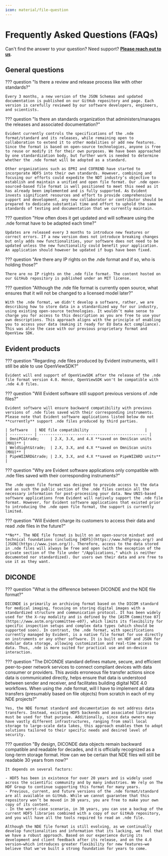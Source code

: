 ```yaml
---
icon: material/file-question
---
```


# Frequently Asked Questions (FAQs)

Can't find the answer to your question? Need support? [**Please reach out to us**](mailto:nde_support@evidentscientific.com). 

## General questions

??? question "Is there a review and release process like with other standards?"

    Every 3 months, a new version of the JSON Schemas and updated documentation is published on our GitHub repository and page. Each version is carefully reviewed by our software developers, engineers, and scientists. 

??? question "Is there an standards organization that administers/manages the releases and associated documentation?"
    
    Evident currently controls the specifications of the .nde format/standard and its releases, while remaining open to collaboration to extend it to other modalities or add new features. Since the format is based on open-source technologies, anyone is free to reuse or modify it for their own purposes. We have been approached by one standardization body, but further work is needed to determine whether the .nde format will be adopted as a standard. 

    Other organizations such as EPRI and COFREND have started to incorporate HDF5 into their own standards. However, combining and focusing our efforts could expedite the NDT industry’s objective to establish and maintain a unified and open file format. Our .nde open-sourced-based file format is well positioned to meet this need as it has already been implemented and is fully supported. As Evident invests significant resources and effort to provide comprehensive support and development, any new collaborator or contributor should be prepared to dedicate substantial time and effort to uphold the same standards of testing and documentation that we currently maintain.

??? question "How often does it get updated and will software using the .nde format have to be adapted each time?"

    Updates are released every 3 months to introduce new features or correct errors. If a new version does not introduce breaking changes but only adds new functionalities, your software does not need to be updated unless the new functionality could benefit your application. An application should however be updated if bugs have been fixed.

??? question "Are there any IP rights on the .nde format and if so, who is holding those?"

    There are no IP rights on the .nde file format. The content hosted on our GitHub repository is published under an MIT license.
    
??? question "Although the .nde file format is currently open source, what ensures that it will not be changed to a licensed model later?"

    With the .nde format, we didn't develop a software, rather, we are describing how to store data in a standardized way for our industry, using existing open-source technologies. It wouldn’t make sense to charge you for access to this description as you are free to use your own descriptions. This approach aligns with the principle of enabling you to access your data (making it ready for EU Data Act compliance). This was also the case with our previous proprietary format and OpenView SDK.


## Evident products

??? question "Regarding .nde files produced by Evident instruments, will I still be able to use OpenViewSDK?"

    Evident will end support of OpenViewSDK after the release of the .nde file format version 4.0. Hence, OpenViewSDK won't be compatible with .nde 4.0 files. 

??? question "Will Evident software still support previous versions of .nde files?"

    Evident software will ensure backward compatibility with previous versions of .nde files saved with their corresponding instruments. Please note that Evident software applications listed below do not **currently** support .nde files produced by third parties. 

    | Software   | NDE file compatibility                         |
    | ---------- | ------------------------------------------------ |
    | OmniPC&trade;     | 2.X, 3.X, and 4.X **saved on OmniScan units (MXU)** |
    | WeldSight&trade;  | 2.X, 3.X, and 4.X **saved on OmniScan units (MXU)** |
    | PipeWIZARD&trade; | 2.X, 3.X, and 4.X **saved on PipeWIZARD units**     |

??? question "Why are Evident software applications only compatible with .nde files saved with their corresponding instruments?"

    The .nde open file format was designed to provide access to the data and as such the public section of the .nde files contain all the necessary information for post-processing your data. New UNIS-based software applications from Evident will natively support the .nde file format. However, for Evident software applications that existed prior to introducing the .nde open file format, the support is currently limited.

??? question "Will Evident charge its customers to access their data and read .nde files in the future?"

    **No**. The NDE file format is built on an open-source mindset and technical foundations (including [HDF5](https://www.hdfgroup.org/) and [JSON](https://www.json.org/)). Therefore, access to the data stored in .nde files will always be free and open (with the exception of the private section of the file under "/Applications," which is neither documented nor standardized). Our users own their data and are free to use it as they want.

## DICONDE

??? question "What is the difference between DICONDE and the NDE file format?" 

    DICONDE is primarily an archiving format based on the DICOM standard for medical imaging, focusing on storing digital images with a standardized structure and communication protocol. It has been widely used for the X-ray modality and is defined by the [ASTM Committee 07](https://www.astm.org/committee-e07), which limits its flexibility for specific inspection setups and complex data types (which should be supported soon). In contrast, the .nde format, with specifications currently managed by Evident, is a native file format for use directly on instruments or any other software. It is built on HDF and JSON for modular data storage, allowing customization and real-time access to data. Thus, .nde is more suited for practical use and on-device interaction.

??? question "The DICONDE standard defines mature, secure, and efficient peer-to-peer network services to connect compliant devices with data consumer or providers. This avoids erroneous file transfer actions since data is communicated directly, helps ensure that data is understood between sender and receiver, and facilitates building digital NDE 4.0 workflows. When using the .nde format, will I have to implement all data transfers (presumably based on file objects) from scratch in each of my NDE projects?"

    Yes, the NDE format standard and documentation do not address data transfers. Instead, existing HDF5 backends and associated libraries must be used for that purpose. Additionally, since data owners may have vastly different infrastructures, ranging from small local storage to large-scale data lakes, this approach enables them to adopt solutions tailored to their specific needs and desired level of security.

??? question "By design, DICONDE data objects remain backward compatible and readable for decades, and it is officially recognized as a long-term storage format. How can we be certain that NDE files will still be readable 30 years from now?"

    It depends on several factors:

    - HDF5 has been in existence for over 20 years and is widely used across the scientific community and by many industries. We rely on The HDF Group to continue supporting this format for many years.
    - Previous, current, and future versions of the .nde format/standard are all available on GitHub. While we cannot guarantee that this repository won’t be moved in 30 years, you are free to make your own copy of its content.
    - In the worst-case scenario, in 30 years, you can use a backup of the current HDF5 libraries combined with a copy of our GitHub repository, and you will have all the tools required to read an .nde file.

    Although the NDE file format is still evolving, as we continually develop functionalities and information that its lacking, we feel that we have a robust approach. Based on our experience during its development and client feedback after its release, and on the 4.0 version—which introduces greater flexibility for new features—we believe that we've built a strong foundation for years to come. 